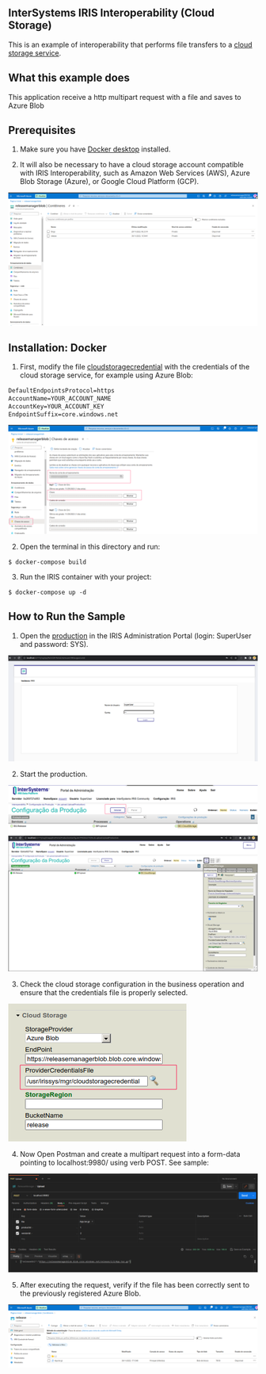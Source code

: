 ## InterSystems IRIS Interoperability (Cloud Storage)
This is an example of interoperability that performs file transfers to a [cloud storage service](https://docs.intersystems.com/healthconnectlatest/csp/docbook/DocBook.UI.Page.cls?KEY=ECLOUD).

## What this example does

This application receive a http multipart request with a file and saves to Azure Blob 

## Prerequisites
1. Make sure you have [Docker desktop](https://www.docker.com/products/docker-desktop) installed.

2. It will also be necessary to have a cloud storage account compatible with IRIS Interoperability, such as Amazon Web Services (AWS), Azure Blob Storage (Azure), or Google Cloud Platform (GCP).
<img src="./docs/assets/azure_blob_conf.png" alt="azure">

## Installation: Docker

1. First, modify the file [cloudstoragecredential](./cloudstoragecredential) with the credentials of the cloud storage service, for example using Azure Blob:
```
DefaultEndpointsProtocol=https
AccountName=YOUR_ACCOUNT_NAME
AccountKey=YOUR_ACCOUNT_KEY
EndpointSuffix=core.windows.net
```
<img src="./docs/assets/key_access_azure_blob.png" alt="key_access_azure_blob">

2. Open the terminal in this directory and run:

```
$ docker-compose build
```

3. Run the IRIS container with your project:

```
$ docker-compose up -d
```

## How to Run the Sample

1. Open the [production](http://localhost:52773/csp/irisapp/EnsPortal.ProductionConfig.zen?PRODUCTION=dc.upload.UploadProduction) in the IRIS Administration Portal (login: SuperUser and password: SYS).
<img src="./docs/assets/login_iris.png" alt="login_iris">
 
2. Start the production.
<img src="./docs/assets/production_start.png" alt="production_start">
<img src="./docs/assets/Interoperability.png" alt="Interoperability">

3. Check the cloud storage configuration in the business operation and ensure that the credentials file is properly selected.
<img src="./docs/assets/cloud_storage_conf.png" alt="cloud storage conf">


4. Now Open Postman and create a multipart request into a form-data pointing to localhost:9980/ using verb POST. See sample:
<img src="./docs/assets/postman_request.png" alt="postman">

5. After executing the request, verify if the file has been correctly sent to the previously registered Azure Blob.
<img src="./docs/assets/azure_blob.png" alt="azure">